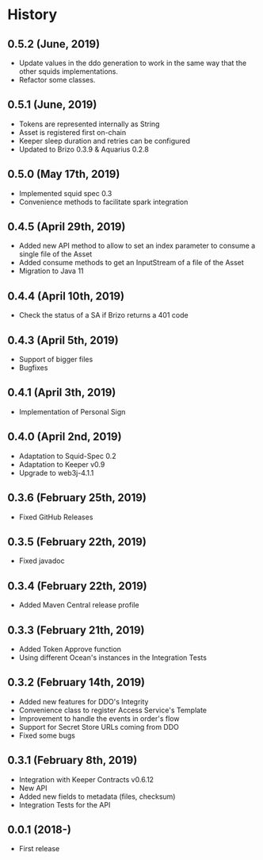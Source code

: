 History
=======

0.5.2 (June, 2019)
-------------------------
* Update values in the ddo generation to work in the same way that the other squids implementations.
* Refactor some classes.

0.5.1 (June, 2019)
-------------------------

* Tokens are represented internally as String
* Asset is registered first on-chain
* Keeper sleep duration and retries can be configured
* Updated to Brizo 0.3.9 & Aquarius 0.2.8


0.5.0 (May 17th, 2019)
-------------------------

* Implemented squid spec 0.3
* Convenience methods to facilitate spark integration


0.4.5 (April 29th, 2019)
-------------------------

* Added new API method to allow to set an index parameter to consume a single file of the Asset
* Added consume methods to get an InputStream of a file of the Asset
* Migration to Java 11

0.4.4 (April 10th, 2019)
-------------------------

* Check the status of a SA if Brizo returns a 401 code


0.4.3 (April 5th, 2019)
-------------------------

* Support of bigger files
* Bugfixes


0.4.1 (April 3th, 2019)
-------------------------

* Implementation of Personal Sign


0.4.0 (April 2nd, 2019)
-------------------------

* Adaptation to Squid-Spec 0.2
* Adaptation to Keeper v0.9
* Upgrade to web3j-4.1.1


0.3.6 (February 25th, 2019)
-------------------------

* Fixed GitHub Releases


0.3.5 (February 22th, 2019)
-------------------------

* Fixed javadoc


0.3.4 (February 22th, 2019)
-------------------------

* Added Maven Central release profile


0.3.3 (February 21th, 2019)
-------------------------

* Added Token Approve function
* Using different Ocean's instances in the Integration Tests


0.3.2 (February 14th, 2019)
-------------------------

* Added new features for DDO's Integrity
* Convenience class to register Access Service's Template
* Improvement to handle the events in order's flow
* Support for Secret Store URLs coming from DDO
* Fixed some bugs


0.3.1 (February 8th, 2019)
-------------------------

* Integration with Keeper Contracts v0.6.12
* New API
* Added new fields to metadata (files, checksum)
* Integration Tests for the API


0.0.1 (2018-)
------------------

* First release
